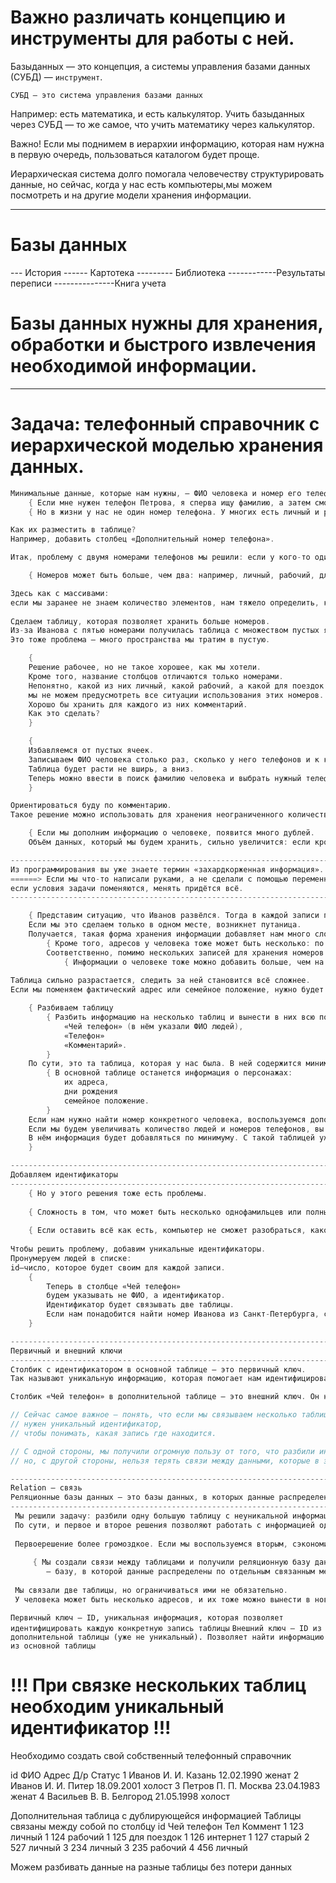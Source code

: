 # Важно различать концепцию и инструменты для работы с ней.
Базыданных — это концепция, а системы управления базами данных (СУБД) — ```инструмент```. 

```CУБД — это система управления базами данных```

Например:
есть математика, и есть калькулятор. Учить базыданных через СУБД — то же самое, что учить математику через калькулятор. 

Важно!
Если мы поднимем в иерархии информацию, которая нам нужна в первую очередь, пользоваться каталогом будет проще. 

Иерархическая система долго помогала человечеству структурировать данные, но сейчас, когда у нас есть компьютеры,мы можем посмотреть и на другие модели хранения информации. 

-----------------------------------------------------------------------------------------------------
# Базы данных
--- История
------ Картотека
--------- Библиотека
------------Результаты переписи
---------------Книга учета
# Базы данных нужны для хранения, обработки и быстрого извлечения необходимой информации.
-----------------------------------------------------------------------------------------------------

# Задача: телефонный справочник с иерархической моделью хранения данных.
```csharp
Минимальные данные, которые нам нужны, — ФИО человека и номер его телефона. Для этого хватит двух столбцов. 
    { Если мне нужен телефон Петрова, я сперва ищу фамилию, а затем смотрю номер телефона, который указан рядом. 
    { Но в жизни у нас не один номер телефона. У многих есть личный и рабочий.

Как их разместить в таблице? 
Например, добавить столбец «Дополнительный номер телефона».

Итак, проблему с двумя номерами телефонов мы решили: если у кого-то одинномер, «дополнительную» ячейку мы можем оставить пустой. 

    { Номеров может быть больше, чем два: например, личный, рабочий, для поездок, для рекламы в интернете или просто старый, которым мы уже не пользуемся, но хранить информацию хотим. Мы не можем сказать заранее, сколько у человека номеров.

Здесь как с массивами:
если мы заранее не знаем количество элементов, нам тяжело определить, какой массив будет нужен для хранения информации. 
 
Сделаем таблицу, которая позволяет хранить больше номеров. 
Из-за Иванова с пятью номерами получилась таблица с множеством пустых ячеек. 
Это тоже проблема — много пространства мы тратим в пустую.

    {
    Решение рабочее, но не такое хорошее, как мы хотели. 
    Кроме того, название столбцов отличаются только номерами. 
    Непонятно, какой из них личный, какой рабочий, а какой для поездок. Можно переименовать их, но это тоже не 100% решение: 
    мы не можем предусмотреть все ситуации использования этих номеров. 
    Хорошо бы хранить для каждого из них комментарий. 
    Как это сделать? 
    }

    {
    Избавляемся от пустых ячеек. 
    Записываем ФИО человека столько раз, сколько у него телефонов и к каждому телефону добавлю комментарий. 
    Таблица будет расти не вширь, а вниз. 
    Теперь можно ввести в поиск фамилию человека и выбрать нужный телефон из набора его номеров. 
    }

Ориентироваться буду по комментарию. 
Такое решение можно использовать для хранения неограниченного количества номеров для каждого человека. 

    { Если мы дополним информацию о человеке, появится много дублей. 
    Объём данных, который мы будем хранить, сильно увеличится: если кроме телефона мы захотим хранить ещё адрес, дату рождения и семейное положение, в каждую строку с новым номером человека эту информацию придётся копировать. 

-----------------------------------------------------------------------------------------------------
Из программирования вы уже знаете термин «захардкорженная информация».
======> Если мы что-то написали руками, а не сделали с помощью переменной, нужно внимательно следить: 
если условия задачи поменяются, менять придётся всё. 
-----------------------------------------------------------------------------------------------------

    { Представим ситуацию, что Иванов развёлся. Тогда в каждой записи придётся исправить его семейное положение.
    Если мы это сделаем только в одном месте, возникнет путаница. 
    Получается, такая форма хранения информации добавляет нам много сложностей даже за исключением того, что её нужно дублировать каждый раз. 
        { Кроме того, адресов у человека тоже может быть несколько: по прописке или фактический. 
        Соответственно, помимо нескольких записей для хранения номеров телефонов добавятся записи с адресами.
            { Информации о человеке тоже можно добавить больше, чем на 3 столбца. 
            
Таблица сильно разрастается, следить за ней становится всё сложнее. 
Если мы поменяем фактический адрес или семейное положение, нужно будет в каждой копии записи внести изменение. 

    { Разбиваем таблицу
        { Разбить информацию на несколько таблиц и вынести в них всю повторяющуюся информацию: 
            «Чей телефон» (в нём указали ФИО людей), 
            «Телефон» 
            «Комментарий».
        } 
    По сути, это та таблица, которая у нас была. В ней содержится минимальная информация, которую целесообразно дублировать. 
        { В основной таблице останется информация о персонажах:
            их адреса, 
            дни рождения 
            семейное положение. 
        }
    Если нам нужно найти номер конкретного человека, воспользуемся дополнительной таблицей. 
    Если мы будем увеличивать количество людей и номеров телефонов, вы увидите, что наше предыдущее решение будет очень разрастаться, а это — нет. 
    В нём информация будет добавляться по минимуму. С такой таблицей уже можно работать вручную.
    }

-----------------------------------------------------------------------------------------------------    
Добавляем идентификаторы 
-----------------------------------------------------------------------------------------------------
    { Но у этого решения тоже есть проблемы. 
    
    { Сложность в том, что может быть несколько однофамильцев или полных тёзок.
    
    { Если оставить всё как есть, компьютер не сможет разобраться, какой номер телефона относится к одному Иванову, а какой — ко второму. 
    
Чтобы решить проблему, добавим уникальные идентификаторы.
Пронумеруем людей в списке:
id—число, которое будет своим для каждой записи. 
    { 
        Теперь в столбце «Чей телефон»
        будем указывать не ФИО, а идентификатор.
        Идентификатор будет связывать две таблицы. 
        Если нам понадобится найти номер Иванова из Санкт-Петербурга, сперва нужно будет узнать его идентификатор в основной таблице, а затем посмотреть, какой номер ему соответствует в связанной таблице. Так мы решим проблему тёзок. 
    }

-----------------------------------------------------------------------------------------------------    
Первичный и внешний ключи
-----------------------------------------------------------------------------------------------------   
Столбик с идентификатором в основной таблице — это первичный ключ. 
Так называют уникальную информацию, которая помогает нам идентифицировать каждую конкретную запись в таблице. 

Столбик «Чей телефон» в дополнительной таблице — это внешний ключ. Он не уникален, но по нему можно найти нужную запись. 

// Сейчас самое важное — понять, что если мы связываем несколько таблиц, 
// нужен уникальный идентификатор, 
// чтобы понимать, какая запись где находится. 

// С одной стороны, мы получили огромную пользу от того, что разбили информацию на разные таблицы, 
// но, с другой стороны, нельзя терять связи между данными, которые в этих таблицах хранятся. 

-----------------------------------------------------------------------------------------------------    
Relation – связь
Реляционные базы данных – это базы данных, в которых данные распределены по отдельным, связанным между собой, таблицам.
-----------------------------------------------------------------------------------------------------   
 Мы решили задачу: разбили одну большую таблицу с неуникальной информацией на две, в которых нет повторов. 
 По сути, и первое и второе решения позволяют работать с информацией одинаково, но физически занимают разное количество ячеек.
 
 Первоерешение более громоздкое. Если мы воспользуемся вторым, сэкономим память и ресурсы. 
 
     { Мы создали связи между таблицами и получили реляционную базу данных 
        — базу, в которой данные распределены по отдельным связанным между собой таблицам. }
 
 Мы связали две таблицы, но ограничиваться ими не обязательно.
 У человека может быть несколько адресов, и их тоже можно вынести в новую таблицу.     
```

```Первичный ключ — ID, уникальная информация, которая позволяет идентифицировать каждую конкретную запись таблицы```
```Внешний ключ — ID из дополнительной таблицы (уже не уникальный). Позволяет найти информацию из основной таблицы```
# !!! При связке нескольких таблиц необходим уникальный идентификатор !!!


Необходимо создать свой собственный телефонный справочник 

id     ФИО     Адрес     Д/р     Статус
1     Иванов И. И.     Казань     12.02.1990     женат
2     Иванов И. И.     Питер      18.09.2001     холост
3     Петров П. П.     Москва     23.04.1983     женат
4     Васильев В. В.   Белгород   21.05.1998     холост

Дополнительная таблица с дублирующейся информацией
Таблицы связаны между собой по столбцу id
Чей телефон     Тел     Коммент
1               123     личный
1               124     рабочий
1               125     для поездок
1               126     интернет
1               127     старый 
2               527     личный 
3               234     личный 
3               235     рабочий 
4               456     личный

Можем разбивать данные на разные таблицы без потери данных